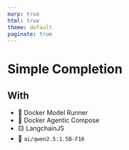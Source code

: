```yaml
---
marp: true
html: true
theme: default
paginate: true
---
```

# Simple Completion
## With 
 - 🐳 Docker Model Runner
 - 🐙 Docker Agentic Compose
 - 🟨 LangchainJS
 - 🐣 `ai/qwen2.5:1.5B-F16`

